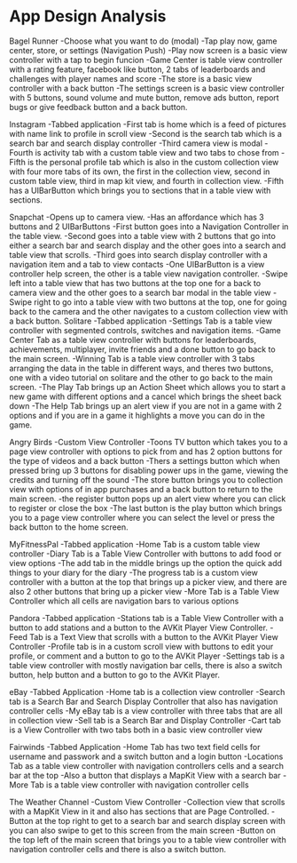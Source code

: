 # App Design Analysis

Bagel Runner
  -Choose what you want to do (modal)
  -Tap play now, game center, store, or settings (Navigation Push)
    -Play now screen is a basic view controller with a tap to begin funcion
    -Game Center is table view controller with a rating feature, facebook like button, 2 tabs of leaderboards and challenges with player names and score
    -The store is a basic view controller with a back button
    -The settings screen is a basic view controller with 5 buttons, sound volume and mute button, remove ads button, report bugs or give feedback button and a back button.

Instagram
  -Tabbed application
      -First tab is home which is a feed of pictures with name link to profile in scroll view
      -Second is the search tab which is a search bar and search display controller
      -Third camera view is modal
      -Fourth is activity tab with a custom table view and two tabs to chose from
      -Fifth is the personal profile tab which is also in the custom collection view with four more tabs of its own, the first in the collection view, second in custom table view, third in map kit view, and fourth in collection view.
      -Fifth has a UIBarButton which brings you to sections that in a table view with sections.

Snapchat
  -Opens up to camera view.
    -Has an affordance which has 3 buttons and 2 UIBarButtons
      -First button goes into a Navigation Controller in the table view.
      -Second goes into a table view with 2 buttons that go into either a search bar and search display and the other goes into a search and table view that scrolls.
      -Third goes into search display controller with a navigation item and a tab to view contacts
      -One UIBarButton is a view controller help screen, the other is a table view navigation controller.
      -Swipe left into a table view that has two buttons at the top one for a back to camera view and the other goes to a search bar modal in the table view
      -Swipe right to go into a table view with two buttons at the top, one for going back to the camera and the other navigates to a custom collection view with a back button.
Solitare
  -Tabbed application
    -Settings Tab is a table view controller with segmented controls, switches and navigation items.
    -Game Center Tab as a table view controller with buttons for leaderboards, achievements, multiplayer, invite friends and a done button to go back to the main screen.
    -Winning Tab is a table view controller with 3 tabs arranging the data in the table in different ways, and theres two buttons, one with a video tutorial on solitare and the other to go back to the main screen.
    -The Play Tab brings up an Action Sheet which allows you to start a new game with different options and a cancel which brings the sheet back down
    -The Help Tab brings up an alert view if you are not in a game with 2 options and if you are in a game it highlights a move you can do in the game.

Angry Birds
  -Custom View Controller
    -Toons TV button which takes you to a page view controller with options to pick from and has 2 option buttons for the type of videos and a back button
    -Thers a settings button which when pressed bring up 3 buttons for disabling power ups in the game, viewing the credits and turning off the sound
    -The store button brings you to collection view with options of in app purchases and a back button to return to the main screen.
    -the register button pops up an alert view where you can click to register or close the box
    -The last button is the play button which brings you to a page view controller where you can select the level or press the back button to the home screen.

MyFitnessPal
  -Tabbed application
    -Home Tab is a custom table view controller
    -Diary Tab is a Table View Controller with buttons to add food or view options
    -The add tab in the middle brings up the option the quick add things to your diary for the diary
    -The progress tab is a custom view controller with a button at the top that brings up a picker view, and there are also 2 other buttons that bring up a picker view
    -More Tab is a Table View Controller which all cells are navigation bars to various options

Pandora
  -Tabbed application
    -Stations tab is a Table View Controller with a button to add stations and a button to the AVKit Player View Controller.
    -Feed Tab is a Text View that scrolls with a button to the AVKit Player View Controller
    -Profile tab is in a custom scroll view with buttons to edit your profile, or comment and a button to go to the AVKit Player
    -Settings tab is a table view controller with mostly navigation bar cells, there is also a switch button, help button and a button to go  to the AVKit Player.

eBay
  -Tabbed Application
    -Home tab is a collection view controller
    -Search tab is a Search Bar and Search Display Controller that also has  navigation controller cells
    -My eBay tab is a view controller with three tabs that are all in collection view
    -Sell tab is a Search Bar and Display Controller
    -Cart tab is a View Controller with two tabs both in a basic view controller view

Fairwinds
    -Tabbed Application
      -Home Tab has two text field cells for username and passwork and a switch button and a login button
      -Locations Tab as a table view controller with navigation controllers cells and a search bar at the top
        -Also a button that displays a MapKit View with a search bar
      -More Tab is a table view controller with navigation controller cells

The Weather Channel
  -Custom View Controller
    -Collection view that scrolls with a MapKit View in it and also has sections that are Page Controlled.
    -Button at the top right to get to a search bar and search display screen with you can also swipe to get to this screen from the main screen
    -Button on the top left of the main screen that brings you to a table view controller with navigation controller cells and there is also a switch button.
